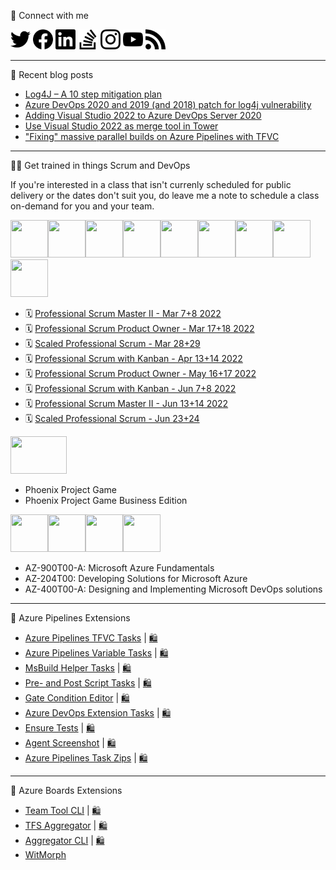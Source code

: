 🔗 Connect with me

[<img height="32" width="32" src="./img/twitter.svg" />](https://twitter.com/jessehouwing) 
[<img height="32" width="32" src="./img/facebook.svg" />](https://www.facebook.com/jessehouwing) 
[<img height="32" width="32" src="./img/linkedin.svg" />](https://www.linkedin.com/in/jessehouwing) 
[<img height="32" width="32" src="./img/stackoverflow.svg" />](https://stackoverflow.com/users/736079/jessehouwing) 
[<img height="32" width="32" src="./img/instagram.svg" />](https://www.instagram.com/jesse.houwing/) 
[<img height="32" width="32" src="./img/youtube.svg" />](https://www.youtube.com/c/JesseHouwing/) 
[<img height="32" width="32" src="./img/rss.svg" />](https://jessehouwing.net/)

<hr />

📒 Recent blog posts
<!-- BLOG-POST-LIST:START -->
- [Log4J – A 10 step mitigation plan](https://jessehouwing.net/log4j-a-10-step-mitigation-plan/)
- [Azure DevOps 2020 and 2019 &lpar;and 2018&rpar; patch for log4j vulnerability](https://jessehouwing.net/azure-devops-patch-for-log4j-vulnerability/)
- [Adding Visual Studio 2022 to Azure DevOps Server 2020](https://jessehouwing.net/adding-visual-studio-2022-to-azure-devops-server-2020/)
- [Use Visual Studio 2022 as merge tool in Tower](https://jessehouwing.net/use-visual-studio-2022-as-merge-tool-in-tower/)
- [&quot;Fixing&quot; massive parallel builds on Azure Pipelines with TFVC](https://jessehouwing.net/azure-pipelines-fixing-massive-parallel-builds-with-tfvc/)
<!-- BLOG-POST-LIST:END -->

<hr/>

👨‍💻 Get trained in things Scrum and DevOps

If you're interested in a class that isn't currenly scheduled for public delivery or the dates don't suit you, do leave me a note to schedule a class on-demand for you and your team.

<img height="60" width="60" src="https://images.credly.com/size/680x680/images/9300cd60-8a1c-4585-a4b0-1f3663c4d2f1/BADGES_FINAL_PST_600.png"><img height="60" width="60" src="https://images.credly.com/size/680x680/images/01e79f67-e63a-469d-bf6b-6f80d38604dc/BADGES_FINA_PSD-I_600.png"><img height="60" width="60" src="https://images.credly.com/size/680x680/images/12bddaac-9b71-43fd-a81e-71ebd144ee52/BADGES_FINAL_PSM-I_600.png"><img height="60" width="60" src="https://images.credly.com/size/680x680/images/21d4f3ab-bf8a-4fc7-9bf5-432729fa558d/BADGES_FINAL_PSM-II_600.png"><img height="60" width="60" src="https://images.credly.com/size/680x680/images/efb3e57a-bdb2-4775-a6bc-2852612bd687/BADGES_FINAL_PSPO-I_600.png"><img height="60" width="60" src="https://images.credly.com/size/680x680/images/abe50c7f-3e84-477d-b4f5-0a8ce2e8f1a4/BADGES_FINAL_PSPO-II_600.png"><img height="60" width="60" src="https://images.credly.com/size/680x680/images/3607a4bd-6149-4f6b-81f5-71abaf6a7b7a/BADGES_FINAL_PSK-I_600.png"><img height="60" width="60" src="https://images.credly.com/size/680x680/images/734c6e3b-7aff-471d-981a-9d578442c242/BADGES_FINAL_PSU-I_600.png"><img height="60" width="60" src="https://images.credly.com/size/680x680/images/1abbf8b9-a672-4af2-856f-a0c505f1f4d5/BADGES_FINAL_SPS_600.png">

- 🗓️ [Professional Scrum Master II - Mar 7+8 2022](https://www.scrum.org/courses/professional-scrum-master-ii-hilversum-2022-03-07-51785)
- 🗓️ [Professional Scrum Product Owner - Mar 17+18 2022](https://www.scrum.org/courses/professional-scrum-product-owner-amsterdam-2022-03-17-51806)
- 🗓️ [Scaled Professional Scrum - Mar 28+29](https://www.scrum.org/courses/scaled-professional-scrum-amsterdam-2022-03-28-51825)
- 🗓️ [Professional Scrum with Kanban - Apr 13+14 2022](https://www.scrum.org/courses/professional-scrum-kanban-2022-04-13-55059)
- 🗓️ [Professional Scrum Product Owner - May 16+17 2022](https://www.scrum.org/courses/professional-scrum-product-owner-2022-05-16-51808)
- 🗓️ [Professional Scrum with Kanban - Jun 7+8 2022](https://www.scrum.org/courses/professional-scrum-kanban-hilversum-2022-06-07-51823)
- 🗓️ [Professional Scrum Master II - Jun 13+14 2022](https://www.scrum.org/courses/professional-scrum-master-ii-hilversum-2022-06-13-51786)
- 🗓️ [Scaled Professional Scrum - Jun 23+24](https://www.scrum.org/courses/scaled-professional-scrum-2022-06-23-51824)


<img height="60" width="90" src="https://www.gamingworks.nl/wp-content/uploads/Logo_The-Phoenix-Project_HIGH-RES_RGB.png">

- Phoenix Project Game
- Phoenix Project Game Business Edition


<img height="60" width="60" src="https://images.credly.com/size/680x680/images/a6ea4416-4f34-4a85-bc24-eb3fe32fd241/MCT-Microsoft_Certified_Trainer-600x600.png"><img height="60" width="60" src="https://images.credly.com/size/680x680/images/6a254dad-77e5-4e71-8049-94e5c7a15981/azure-fundamentals-600x600.png"><img height="60" width="60" src="https://images.credly.com/size/680x680/images/63316b60-f62d-4e51-aacc-c23cb850089c/azure-developer-associate-600x600.png"><img height="60" width="60" src="https://images.credly.com/size/680x680/images/c3ab66f8-5d59-4afa-a6c2-0ba30a1989ca/CERT-Expert-DevOps-Engineer-600x600.png">

- AZ-900T00-A: Microsoft Azure Fundamentals
- AZ-204T00: Developing Solutions for Microsoft Azure
- AZ-400T00-A: Designing and Implementing Microsoft DevOps solutions

<hr />

🚀 Azure Pipelines Extensions

 * [Azure Pipelines TFVC Tasks](https://github.com/jessehouwing/azure-pipelines-tfvc-tasks) | [🛍️](https://marketplace.visualstudio.com/items?itemName=jessehouwing.jessehouwing-vsts-tfvc-tasks)
 * [Azure Pipelines Variable Tasks](https://github.com/jessehouwing/azure-pipelines-variable-tasks) | [🛍️](https://marketplace.visualstudio.com/items?itemName=jessehouwing.jessehouwing-vsts-variable-tasks)
 * [MsBuild Helper Tasks](https://github.com/jessehouwing/azure-pipelines-msbuild-helper-task) | [🛍️](https://github.com/jessehouwing/azure-pipelines-msbuild-helper-task)
 * [Pre- and Post Script Tasks](https://github.com/jessehouwing/azure-pipelines-pre-and-post-tasks) | [🛍️](https://marketplace.visualstudio.com/items?itemName=jessehouwing.pre-post-tasks)
 * [Gate Condition Editor](https://github.com/jessehouwing/azure-pipelines-gate-condition-editor) | [🛍️](https://marketplace.visualstudio.com/items?itemName=jessehouwing.gate-condition-editor)
 * [Azure DevOps Extension Tasks](https://github.com/microsoft/azure-devops-extension-tasks) | [🛍️](https://marketplace.visualstudio.com/items?itemName=ms-devlabs.vsts-developer-tools-build-tasks)
 * [Ensure Tests](https://github.com/jessehouwing/azure-pipelines-gate-condition-editor) | [🛍️](https://marketplace.visualstudio.com/items?itemName=jessehouwing.vsts-ensure-tests-tasks)
 * [Agent Screenshot](https://github.com/jessehouwing/azure-pipelines-agent-screenshot) | [🛍️](https://marketplace.visualstudio.com/items?itemName=jessehouwing.agent-screenshot)
 * [Azure Pipelines Task Zips](https://github.com/jessehouwing/azure-pipelines-tasks-zips) | [🛍️](https://marketplace.visualstudio.com/items?itemName=jessehouwing.visualstudio)
 
<hr />

📅 Azure Boards Extensions

 * [Team Tool CLI](https://github.com/jessehouwing/azure-boards-team-tools) | [🛍️](https://marketplace.visualstudio.com/items?itemName=jessehouwing.azure-boards-teams-tool)
 * [TFS Aggregator](https://github.com/tfsaggregator/tfsaggregator) | [🛍️](https://marketplace.visualstudio.com/items?itemName=tfsaggregatorteam.tfs-aggregator-server-plugin) 
 * [Aggregator CLI](https://github.com/tfsaggregator/aggregator-cli) | [🛍️](https://marketplace.visualstudio.com/items?itemName=tfsaggregatorteam.aggregator-cli) 
 * [WitMorph](https://github.com/jessehouwing/WitMorph)
